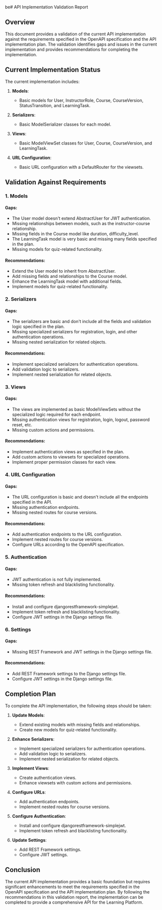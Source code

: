 be# API Implementation Validation Report

## Overview

This document provides a validation of the current API implementation against the requirements specified in the OpenAPI specification and the API implementation plan. The validation identifies gaps and issues in the current implementation and provides recommendations for completing the implementation.

## Current Implementation Status

The current implementation includes:

1. **Models**:
   - Basic models for User, InstructorRole, Course, CourseVersion, StatusTransition, and LearningTask.

2. **Serializers**:
   - Basic ModelSerializer classes for each model.

3. **Views**:
   - Basic ModelViewSet classes for User, Course, CourseVersion, and LearningTask.

4. **URL Configuration**:
   - Basic URL configuration with a DefaultRouter for the viewsets.

## Validation Against Requirements

### 1. Models

#### Gaps:
- The User model doesn't extend AbstractUser for JWT authentication.
- Missing relationships between models, such as the instructor-course relationship.
- Missing fields in the Course model like duration, difficulty_level.
- The LearningTask model is very basic and missing many fields specified in the plan.
- Missing models for quiz-related functionality.

#### Recommendations:
- Extend the User model to inherit from AbstractUser.
- Add missing fields and relationships to the Course model.
- Enhance the LearningTask model with additional fields.
- Implement models for quiz-related functionality.

### 2. Serializers

#### Gaps:
- The serializers are basic and don't include all the fields and validation logic specified in the plan.
- Missing specialized serializers for registration, login, and other authentication operations.
- Missing nested serialization for related objects.

#### Recommendations:
- Implement specialized serializers for authentication operations.
- Add validation logic to serializers.
- Implement nested serialization for related objects.

### 3. Views

#### Gaps:
- The views are implemented as basic ModelViewSets without the specialized logic required for each endpoint.
- Missing authentication views for registration, login, logout, password reset, etc.
- Missing custom actions and permissions.

#### Recommendations:
- Implement authentication views as specified in the plan.
- Add custom actions to viewsets for specialized operations.
- Implement proper permission classes for each view.

### 4. URL Configuration

#### Gaps:
- The URL configuration is basic and doesn't include all the endpoints specified in the API.
- Missing authentication endpoints.
- Missing nested routes for course versions.

#### Recommendations:
- Add authentication endpoints to the URL configuration.
- Implement nested routes for course versions.
- Configure URLs according to the OpenAPI specification.

### 5. Authentication

#### Gaps:
- JWT authentication is not fully implemented.
- Missing token refresh and blacklisting functionality.

#### Recommendations:
- Install and configure djangorestframework-simplejwt.
- Implement token refresh and blacklisting functionality.
- Configure JWT settings in the Django settings file.

### 6. Settings

#### Gaps:
- Missing REST Framework and JWT settings in the Django settings file.

#### Recommendations:
- Add REST Framework settings to the Django settings file.
- Configure JWT settings in the Django settings file.

## Completion Plan

To complete the API implementation, the following steps should be taken:

1. **Update Models**:
   - Extend existing models with missing fields and relationships.
   - Create new models for quiz-related functionality.

2. **Enhance Serializers**:
   - Implement specialized serializers for authentication operations.
   - Add validation logic to serializers.
   - Implement nested serialization for related objects.

3. **Implement Views**:
   - Create authentication views.
   - Enhance viewsets with custom actions and permissions.

4. **Configure URLs**:
   - Add authentication endpoints.
   - Implement nested routes for course versions.

5. **Configure Authentication**:
   - Install and configure djangorestframework-simplejwt.
   - Implement token refresh and blacklisting functionality.

6. **Update Settings**:
   - Add REST Framework settings.
   - Configure JWT settings.

## Conclusion

The current API implementation provides a basic foundation but requires significant enhancements to meet the requirements specified in the OpenAPI specification and the API implementation plan. By following the recommendations in this validation report, the implementation can be completed to provide a comprehensive API for the Learning Platform.
